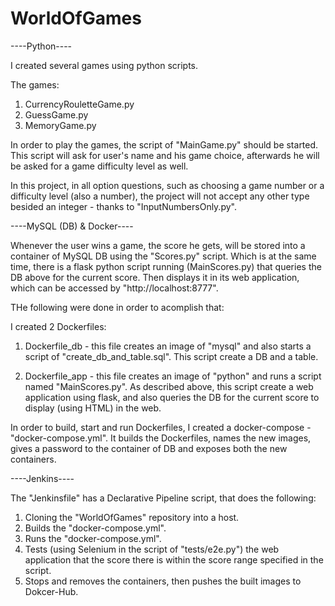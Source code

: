 # WorldOfGames

----Python----

I created several games using python scripts.

The games:
1. CurrencyRouletteGame.py
2. GuessGame.py
3. MemoryGame.py

In order to play the games, the script of "MainGame.py" should be started.
This script will ask for user's name and his game choice, afterwards he will be asked for a game difficulty level as well.

In this project, in all option questions, such as choosing a game number or a difficulty level (also a number), the project will not accept any other type besided an integer - thanks to "InputNumbersOnly.py".





















----MySQL (DB) & Docker----

Whenever the user wins a game, the score he gets, will be stored into a container of MySQL DB using the "Scores.py" script.
Which is at the same time, there is a flask python script running (MainScores.py) that queries the DB above for the current score.
Then displays it in its web application, which can be accessed by "http://localhost:8777".


THe following were done in order to acomplish that:

I created 2 Dockerfiles:

1. Dockerfile_db - this file creates an image of "mysql" and also starts a script of "create_db_and_table.sql".
This script create a DB and a table.

2. Dockerfile_app - this file creates an image of "python" and runs a script named "MainScores.py".
As described above, this script create a web application using flask, and also queries the DB for the current score to display (using HTML) in the web.


In order to build, start and run Dockerfiles, I created a docker-compose - "docker-compose.yml".
It builds the Dockerfiles, names the new images, gives a password to the container of DB and exposes both the new containers.




----Jenkins----

The "Jenkinsfile" has a Declarative Pipeline script, that does the following:

1. Cloning the "WorldOfGames" repository into a host.
2. Builds the "docker-compose.yml".
3. Runs the "docker-compose.yml".
4. Tests (using Selenium in the script of "tests/e2e.py") the web application that the score there is within the score range specified in the script.
5. Stops and removes the containers, then pushes the built images to Dokcer-Hub.
